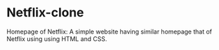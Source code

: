 # Netflix-clone
Homepage of Netflix:
A simple website having similar homepage
that of Netflix using using HTML and
CSS.

